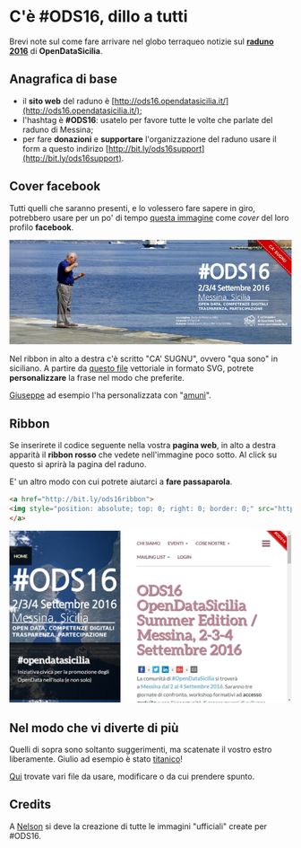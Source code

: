 # C'è #ODS16, dillo a tutti

Brevi note sul come fare arrivare nel globo terraqueo notizie sul [**raduno 2016**](http://ods16.opendatasicilia.it/) di **OpenDataSicilia**.

## Anagrafica di base

- il **sito web** del raduno è [http://ods16.opendatasicilia.it/](http://ods16.opendatasicilia.it/);
- l'hashtag è **#ODS16**: usatelo per favore tutte le volte che parlate del raduno di Messina;
- per fare **donazioni** e **supportare** l'organizzazione del raduno usare il form a questo indirizo [http://bit.ly/ods16support](http://bit.ly/ods16support).

## Cover facebook

Tutti quelli che saranno presenti, e lo volessero fare sapere in giro, potrebbero usare per un po' di tempo [questa immagine](https://raw.githubusercontent.com/SiciliaHub/ods16/gh-pages/comunicazione/condivisione_sui_social/ODS16_facebook_cover_withRibbon.jpg) come *cover* del loro profilo **facebook**.

![](./condivisione_sui_social/ODS16_facebook_cover_withRibbon.jpg) 

Nel ribbon in alto a destra c'è scritto "CA' SUGNU", ovvero "qua sono" in siciliano. A partire da [questo file](https://github.com/SiciliaHub/ods16/raw/gh-pages/comunicazione/condivisione_sui_social/ODS16_facebook_cover_withRibbon.zip) vettoriale in formato SVG, potrete **personalizzare** la frase nel modo che preferite.

[Giuseppe](https://twitter.com/giuragu) ad esempio l'ha personalizzata con "[amunì](https://raw.githubusercontent.com/SiciliaHub/ods16/gh-pages/comunicazione/condivisione_sui_social/esempi/giuragu.png)".

## Ribbon

Se inserirete il codice seguente nella vostra **pagina web**, in alto a destra apparità il **ribbon rosso** che vedete nell'immagine poco sotto. Al click su questo si aprirà la pagina del raduno.

E' un altro modo con cui potrete aiutarci a **fare passaparola**.


```html
<a href="http://bit.ly/ods16ribbon">
<img style="position: absolute; top: 0; right: 0; border: 0;" src="http://open.dataninja.it/sicilia/wp-content/uploads/sites/2/2016/07/ods16.png" alt="Vieni al raduno 2016 di OpenDataSicilia - #ODS16">
</a>
```

![](./condivisione_sui_social/esempi/webribbon_ods16.png) 

## Nel modo che vi diverte di più

Quelli di sopra sono soltanto suggerimenti, ma scatenate il vostro estro liberamente. Giulio ad esempio è stato [titanico](https://twitter.com/giuliodichiara/status/753598697749946368)!

[Qui](https://github.com/SiciliaHub/ods16/tree/gh-pages/comunicazione) trovate vari file da usare, modificare o da cui prendere spunto.

## Credits

A [Nelson](https://twitter.com/nelsonmau) si deve la creazione di tutte le immagini "ufficiali" create per #ODS16.

